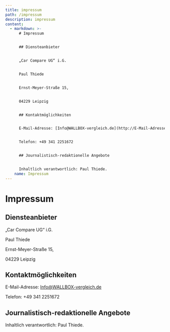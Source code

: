 ```yaml
---
title: impressum
path: /impressum
description: impressum
content:
  - markdown: >-
      # Impressum


      ## Diensteanbieter


      „Car Compare UG“ i.G.


      Paul Thiede


      Ernst-Meyer-Straße 15,


      04229 Leipzig


      ## Kontaktmöglichkeiten


      E-Mail-Adresse: [Info@WALLBOX-vergleich.de](http://E-Mail-Adresse:%20Info@WALLBOXvergleich.de./)


      Telefon: +49 341 2251672


      ## Journalistisch-redaktionelle Angebote


      Inhaltlich verantwortlich: Paul Thiede.
    name: Impressum
---
```


# Impressum

## Diensteanbieter

„Car Compare UG“ i.G.

Paul Thiede

Ernst-Meyer-Straße 15,

04229 Leipzig

## Kontaktmöglichkeiten

E-Mail-Adresse: [Info@WALLBOX-vergleich.de](http://E-Mail-Adresse:%20Info@WALLBOXvergleich.de./)

Telefon: +49 341 2251672

## Journalistisch-redaktionelle Angebote

Inhaltlich verantwortlich: Paul Thiede.
